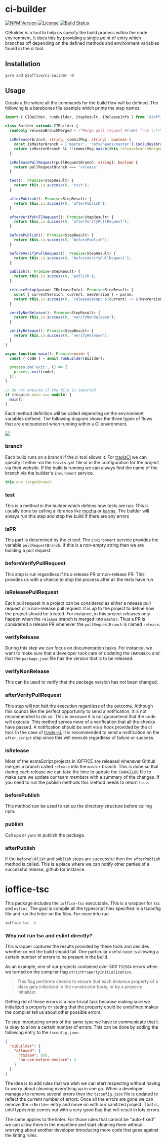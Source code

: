 # ci-builder

[![NPM Version](https://img.shields.io/npm/v/@ioffice/ci-builder.svg)](https://www.npmjs.com/package/@ioffice/ci-builder)
[![License](https://img.shields.io/npm/l/@ioffice/ci-builder.svg)](LICENSE)
[![Build Status](https://travis-ci.com/iOffice/ci-builder-eslib.svg?branch=master)](https://travis-ci.com/iOffice/ci-builder-eslib)

CIBuilder is a tool to help us specify the build process within the node environment. It does this
by providing a single point of entry which branches off depending on the defined methods and
environment variables found in the ci tool.

## Installation

```
yarn add @ioffice/ci-builder -D
```

## Usage

Create a file where all the commands for the build flow will be defined. The following is a
barebones file example which prints the step names.

```typescript
import { CIBuilder, runBuilder, StepResult, IReleaseInfo } from '@ioffice/ci-builder';

class Builder extends CIBuilder {
  readonly releaseBranchMerged = /^Merge pull request #(\d+) from (.*)\/release(.*)/;

  isRelease(branch: string, commitMsg: string): boolean {
    const isMasterBranch = ['master', 'refs/heads/master'].includes(branch);
    return isMasterBranch && !!commitMsg.match(this.releaseBranchMerged);
  }

  isReleasePullRequest(pullRequestBranch: string): boolean {
    return pullRequestBranch === 'release';
  }

  test(): Promise<StepResult> {
    return this.io.success(0, 'test');
  }

  afterPublish(): Promise<StepResult> {
    return this.io.success(0, 'afterPublish');
  }

  afterVerifyPullRequest(): Promise<StepResult> {
    return this.io.success(0, 'afterVerifyPullRequest');
  }

  beforePublish(): Promise<StepResult> {
    return this.io.success(0, 'beforePublish');
  }

  beforeVerifyPullRequest(): Promise<StepResult> {
    return this.io.success(0, 'beforeVerifyPullRequest');
  }

  publish(): Promise<StepResult> {
    return this.io.success(0, 'publish');
  }

  releaseSetup(param: IReleaseInfo): Promise<StepResult> {
    const { currentVersion: current, newVersion } = param;
    return this.io.success(0, `releaseSetup: ${current} -> ${newVersion}`);
  }

  verifyNonRelease(): Promise<StepResult> {
    return this.io.success(0, 'verifyNonRelease');
  }

  verifyRelease(): Promise<StepResult> {
    return this.io.success(0, 'verifyRelease');
  }
}

async function main(): Promise<void> {
  const { code } = await runBuilder(Builder);

  process.on('exit', () => {
    process.exit(code);
  });
}

// Do not execute if the file is imported
if (require.main === module) {
  main();
}
```

Each method definition will be called depending on the environment variables defined. The following
diagram shows the three types of flows that are encountered when running within a CI environment.

![](src/readme/ciBuilderFlow.svg)

### branch

Each build runs on a branch if the ci tool allows it. For [travisCI](https://docs.travis-ci.com/user/customizing-the-build/#building-specific-branches)
we can specify it either via the `travis.yml` file or in the configuration for the project via
their website. If the build is running we can always find the name of the branch via the builder's
`Enviroment` service.

```typescript
this.env.targetBranch
```

### test

This is a method in the builder which defines how tests are run. This is usually done by
calling a libraries like [mocha](https://mochajs.org/) or [karma](https://karma-runner.github.io/latest/index.html).
The builder will always run this step and stop the build if there are any errors

### isPR

This part is determined by the ci tool. The `Environment` service provides the variable
`pullRequestBranch`. If this is a non-empty string then we are building a pull request.

### beforeVerifyPullRequest

This step is run regardless if its a release PR or non-release PR. This provides us with a chance
to stop the process after all the tests have run.

### isReleasePullRequest

Each pull request in a project can be considered as either a release pull request or a non-release
pull request. It is up to the project to define how the project should be treated. For instance,
in this project releases only happen when the `release` branch is merged into `master`. Thus a PR
is considered a release PR whenever the `pullRequestBranch` is named `release`.

### verifyRelease

During this step we can focus on documentation tasks. For instance, we want to make sure that a
developer took care of updating the `CHANGELOG` and that the `package.json` file has the version
that is to be released.

### verifyNonRelease

This can be used to verify that the package version has not been changed.

### afterVerifyPullRequest

This step will not halt the execution regardless of the outcome. Although this sounds like the
perfect opportunity to send a notification, it is not recommended to do so. This is because it is
not guaranteed that the code will execute. This method serves more of a verification that all the
checks have passed. A notification should be sent via a hook provided by the ci tool. In the case of
[travis-ci](https://docs.travis-ci.com/user/job-lifecycle/), it is recommended to send a
notification on the `after_script` step since this will execute regardless of failure or success.

### isRelease

Most of the ecmaScript projects in iOFFICE are released whenever Github merges a branch called
`release` into the `master` branch. This is done so that during each release we can take the time
to update the `CHANGELOG` file to make sure we update our team members with a summary of the
changes. If you need to run the publish methods this method needs to return `true`.

### beforePublish

This method can be used to set up the directory structure before calling npm.

### publish

Call `npm` or `yarn` to publish the package.

### afterPublish

If the `beforePublish` and `publish` steps are successful then the `afterPublish` method is
called. This is a place where we can notify other parties of a successful release, github for
instance.

# ioffice-tsc

This package includes the `ioffice-tsc` executable. This is a wrapper for `tsc` and `eslint`. The
goal is compile all the typescript files specified in a tsconfig file and run the linter on the
files. For more info run

```bash
ioffice-tsc -h
```

### Why not run tsc and eslint directly?

This wrapper captures the results provided by these tools and decides whether or not the build
should fail. One particular useful case is allowing a certain number of errors to be present in
the build.

As an example, one of our projects contained over 500 `TS2564` errors when we turned on the
compiler flag `strictPropertyInitialization`.

> This flag performs checks to ensure that each instance property of a class gets initialized in
> the constructor body, or by a property initializer.

Getting rid of these errors is a non-trivial task because making sure we initialized a property or
stating that the property could be undefined makes the compiler tell us about other possible errors.

To stop introducing errors of the same type we have to communicate that it is okay to allow a
certain number of errors. This can be done by adding the following entry to the `tsconfig.json`:

```json
{
  "ciBuilder": {
    "allowed": {
      "TS2564": 555,
      "no-use-before-declare": 3
    }
  }
}
```

The idea is to add rules that we wish we can start respecting without having to worry about
cleaning everything up in one go. When a developer manages to remove several errors then the
`tsconfig.json` file is updated to reflect the current number of errors. Once all the errors are gone
we can remove the `ciBuilder` entry and move on with our sanitized project. That is, until
typescript comes out with a very good flag that will result in lots errors.

The same applies to the linter. For those rules that cannot be "auto-fixed" we can allow them
in the meantime and start cleaning them without worrying about another developer introducing more
code that goes against the linting rules.
